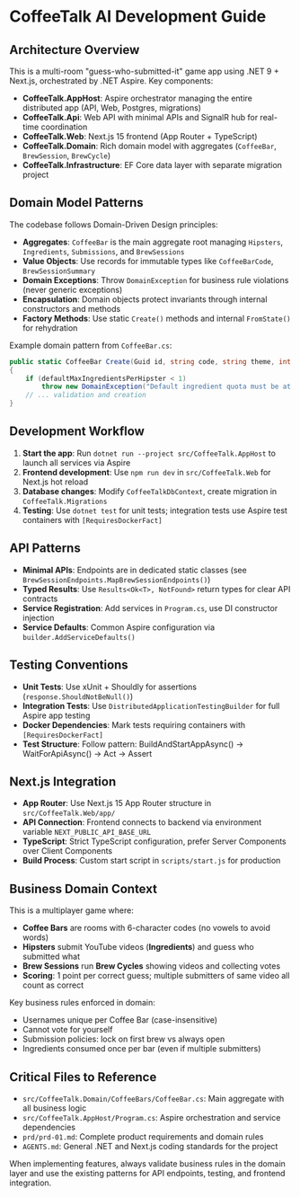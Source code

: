 # CoffeeTalk AI Development Guide

## Architecture Overview

This is a multi-room "guess-who-submitted-it" game app using .NET 9 + Next.js, orchestrated by .NET Aspire. Key components:

- **CoffeeTalk.AppHost**: Aspire orchestrator managing the entire distributed app (API, Web, Postgres, migrations)
- **CoffeeTalk.Api**: Web API with minimal APIs and SignalR hub for real-time coordination
- **CoffeeTalk.Web**: Next.js 15 frontend (App Router + TypeScript)
- **CoffeeTalk.Domain**: Rich domain model with aggregates (`CoffeeBar`, `BrewSession`, `BrewCycle`)
- **CoffeeTalk.Infrastructure**: EF Core data layer with separate migration project

## Domain Model Patterns

The codebase follows Domain-Driven Design principles:

- **Aggregates**: `CoffeeBar` is the main aggregate root managing `Hipsters`, `Ingredients`, `Submissions`, and `BrewSessions`
- **Value Objects**: Use records for immutable types like `CoffeeBarCode`, `BrewSessionSummary`
- **Domain Exceptions**: Throw `DomainException` for business rule violations (never generic exceptions)
- **Encapsulation**: Domain objects protect invariants through internal constructors and methods
- **Factory Methods**: Use static `Create()` methods and internal `FromState()` for rehydration

Example domain pattern from `CoffeeBar.cs`:

```csharp
public static CoffeeBar Create(Guid id, string code, string theme, int defaultMaxIngredientsPerHipster, SubmissionPolicy submissionPolicy)
{
    if (defaultMaxIngredientsPerHipster < 1)
        throw new DomainException("Default ingredient quota must be at least one.");
    // ... validation and creation
}
```

## Development Workflow

1. **Start the app**: Run `dotnet run --project src/CoffeeTalk.AppHost` to launch all services via Aspire
2. **Frontend development**: Use `npm run dev` in `src/CoffeeTalk.Web` for Next.js hot reload
3. **Database changes**: Modify `CoffeeTalkDbContext`, create migration in `CoffeeTalk.Migrations`
4. **Testing**: Use `dotnet test` for unit tests; integration tests use Aspire test containers with `[RequiresDockerFact]`

## API Patterns

- **Minimal APIs**: Endpoints are in dedicated static classes (see `BrewSessionEndpoints.MapBrewSessionEndpoints()`)
- **Typed Results**: Use `Results<Ok<T>, NotFound>` return types for clear API contracts
- **Service Registration**: Add services in `Program.cs`, use DI constructor injection
- **Service Defaults**: Common Aspire configuration via `builder.AddServiceDefaults()`

## Testing Conventions

- **Unit Tests**: Use xUnit + Shouldly for assertions (`response.ShouldNotBeNull()`)
- **Integration Tests**: Use `DistributedApplicationTestingBuilder` for full Aspire app testing
- **Docker Dependencies**: Mark tests requiring containers with `[RequiresDockerFact]`
- **Test Structure**: Follow pattern: BuildAndStartAppAsync() → WaitForApiAsync() → Act → Assert

## Next.js Integration

- **App Router**: Use Next.js 15 App Router structure in `src/CoffeeTalk.Web/app/`
- **API Connection**: Frontend connects to backend via environment variable `NEXT_PUBLIC_API_BASE_URL`
- **TypeScript**: Strict TypeScript configuration, prefer Server Components over Client Components
- **Build Process**: Custom start script in `scripts/start.js` for production

## Business Domain Context

This is a multiplayer game where:

- **Coffee Bars** are rooms with 6-character codes (no vowels to avoid words)
- **Hipsters** submit YouTube videos (**Ingredients**) and guess who submitted what
- **Brew Sessions** run **Brew Cycles** showing videos and collecting votes
- **Scoring**: 1 point per correct guess; multiple submitters of same video all count as correct

Key business rules enforced in domain:

- Usernames unique per Coffee Bar (case-insensitive)
- Cannot vote for yourself
- Submission policies: lock on first brew vs always open
- Ingredients consumed once per bar (even if multiple submitters)

## Critical Files to Reference

- `src/CoffeeTalk.Domain/CoffeeBars/CoffeeBar.cs`: Main aggregate with all business logic
- `src/CoffeeTalk.AppHost/Program.cs`: Aspire orchestration and service dependencies
- `prd/prd-01.md`: Complete product requirements and domain rules
- `AGENTS.md`: General .NET and Next.js coding standards for the project

When implementing features, always validate business rules in the domain layer and use the existing patterns for API endpoints, testing, and frontend integration.
